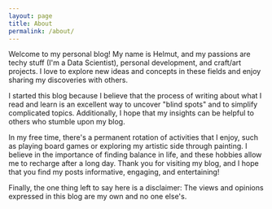 ```yaml
---
layout: page
title: About
permalink: /about/
---
```


Welcome to my personal blog! My name is Helmut, and my passions are techy stuff (I'm a Data Scientist), personal development, and craft/art projects. I love to explore new ideas and concepts in these fields and enjoy sharing my discoveries with others.

I started this blog because I believe that the process of writing about what I read and learn is an excellent way to uncover "blind spots" and to simplify complicated topics. Additionally, I hope that my insights can be helpful to others who stumble upon my blog.

In my free time, there's a permanent rotation of activities that I enjoy, such as playing board games or exploring my artistic side through painting. I believe in the importance of finding balance in life, and these hobbies allow me to recharge after a long day. Thank you for visiting my blog, and I hope that you find my posts informative, engaging, and entertaining!

Finally, the one thing left to say here is a disclaimer: The views and opinions expressed in this blog are my own and no one else's.
